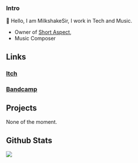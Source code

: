 ### Intro

👋 Hello, I am MilkshakeSir, I work in Tech and Music.

-  Owner of [Short Aspect](https://github.com/ShortAspect),
-  Music Composer

## Links

### [Itch](https://milkshakesir.itch.io/)
### [Bandcamp](https://milkshakesir.bandcamp.com/)

## Projects

None of the moment.

## Github Stats

<img src="https://github-readme-stats.vercel.app/api?username=MilkdevNew&&show_icons=true&theme=tokyonight&hide_border=true&count_private=true"/>

